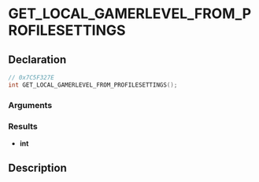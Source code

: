 # GET_LOCAL_GAMERLEVEL_FROM_PROFILESETTINGS

## Declaration
```cpp
// 0x7C5F327E
int GET_LOCAL_GAMERLEVEL_FROM_PROFILESETTINGS();
```

### Arguments

### Results
- **int**

## Description

